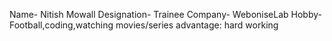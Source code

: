 Name- Nitish Mowall
Designation- Trainee
Company- WeboniseLab 
Hobby- Football,coding,watching movies/series
advantage: hard working
